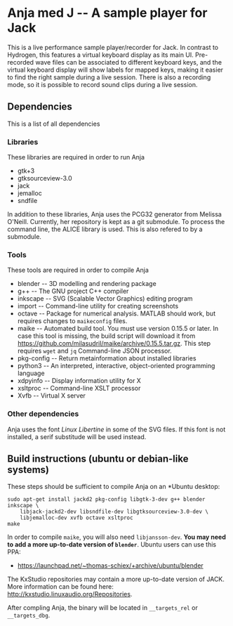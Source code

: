 Anja med J -- A sample player for Jack
======================================

This is a live performance sample player/recorder for Jack. In contrast to
Hydrogen, this features a virtual keyboard display as its main UI.
Pre-recorded wave files can be associated to different keyboard keys, and the
virtual keyboard display will show labels for mapped keys, making it easier to
find the right sample during a live session. There is also a recording mode, so
it is possible to record sound clips during a live session.

Dependencies
------------
This is a list of all dependencies

### Libraries
These libraries are required in order to run Anja

 * gtk+3
 * gtksourceview-3.0
 * jack
 * jemalloc
 * sndfile

In addition to these libraries, Anja uses the PCG32 generator from Melissa O'Neill.
Currently, her repository is kept as a git submodule. To process the command line, the ALICE library is used. This is also refered to by a submodule.

### Tools
These tools are required in order to compile Anja

 * blender -- 3D modelling and rendering package
 * g++ -- The GNU project C++ compiler
 * inkscape -- SVG (Scalable Vector Graphics) editing program
 * import -- Command-line utility for creating screenshots
 * octave -- Package for numerical analysis. MATLAB should work, but requires
	changes to `maikeconfig` files.
 * maike -- Automated build tool. You must use version 0.15.5 or later.
	In case this tool is missing, the build script will download it from
	https://github.com/milasudril/maike/archive/0.15.5.tar.gz. This step requires
	`wget` and `jq` Command-line JSON processor.
 * pkg-config -- Return metainformation about installed libraries
 * python3 -- An interpreted, interactive, object-oriented programming language
 * xdpyinfo -- Display information utility for X
 * xsltproc -- Command-line XSLT processor
 * Xvfb -- Virtual X server

 ### Other dependencies

 Anja uses the font *Linux Libertine* in some of the SVG files. If this font
 is not installed, a serif substitude will be used instead.

Build instructions (ubuntu or debian-like systems)
--------------------------------------------------
These steps should be sufficient to compile Anja on an *Ubuntu desktop:

	sudo apt-get install jackd2 pkg-config libgtk-3-dev g++ blender inkscape \
		libjack-jackd2-dev libsndfile-dev libgtksourceview-3.0-dev \
		libjemalloc-dev xvfb octave xsltproc
	make

In order to compile `maike`, you will also need `libjansson-dev`. **You may need
to add a more up-to-date version of `blender`**. Ubuntu users can use this PPA:

 * https://launchpad.net/~thomas-schiex/+archive/ubuntu/blender

The KxStudio repositories may contain a more up-to-date version of JACK. More information can be found here: http://kxstudio.linuxaudio.org/Repositories.

After compling Anja, the binary will be located in `__targets_rel` or `__targets_dbg`.
